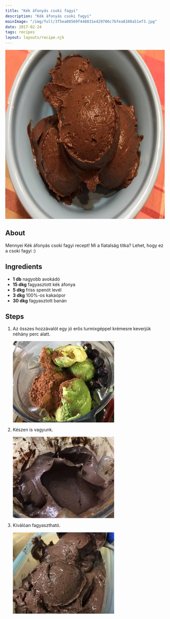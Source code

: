 ```yaml
---
title: "Kék áfonyás csoki fagyi"
description: "Kék áfonyás csoki fagyi"
mainImage: "/img/full/3f5ea08569f448831e429706c7bfea8108a51ef3.jpg"
date: 2017-02-24
tags: recipes
layout: layouts/recipe.njk
---
```

                        
<p align="center"><a href="https://cookpad.com/hu/receptek/2124570-kek-afonyas-csoki-fagyi" rel="Recipe source page"><img width="751" height="532" src="/img/full/3f5ea08569f448831e429706c7bfea8108a51ef3.jpg"/></a></p>

## About
Mennyei Kék áfonyás csoki fagyi recept! Mi a fiatalság titka? Lehet, hogy ez a csoki fagyi :)

>  

## Ingredients
* **1 db** nagyobb avokádó
* **15 dkg** fagyasztott kék áfonya
* **5 dkg** friss spenót levél
* **3 dkg** 100%-os kakaópor
* **30 dkg** fagyasztott banán

## Steps

1. Az összes hozzávalót egy jó erős turmixgéppel krémesre keverjük néhány perc alatt.
 
    <p><img width="320" height="256" align="left" src="/img/full/93b58caaa592bea166f813eac3d93d4c8e2abc52.jpg"/></p><div style="clear: both"/>

2. Készen is vagyunk.
 
    <p><img width="320" height="256" align="left" src="/img/full/9e4ebb0f666b126d7fbb11ebf4e1302d47505c6d.jpg"/></p><div style="clear: both"/>

3. Kiválóan fagyasztható.
 
    <p><img width="320" height="256" align="left" src="/img/full/be23fdbd21194f0f5acf692fe6ad7f35c455b1cc.jpg"/></p><div style="clear: both"/>

